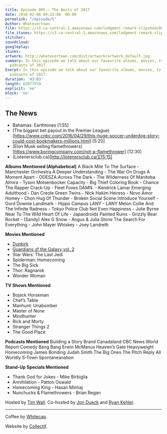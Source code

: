 ```yaml
---
title: Episode 005 – The Bests of 2017
date: 2018-02-06 09:23:00 -06:00
permalink: "/episode/5"
Author: Whatevertown
file: https://s3.ca-central-1.amazonaws.com/lodgment-remark-slipshod/005.mp3
file_itunes: https://s3.ca-central-1.amazonaws.com/lodgment-remark-slipshod/005.m4a
stitcher: 
soundcloud: 
googleplay: 
itunes: 
artwork: http://whatevertown.com/dist/artwork/artwork_default.jpg
summary: In this episode we talk about our favourite albums, movies, tv shows, and
  podcasts of 2017.
Exerpt: In this episode we talk about our favourite albums, movies, tv shows, and
  podcasts of 2017.
duration: '43:03'
length: 62077559
explicit: 'no'
block: 'no'
---
```


## The News
- Bahamas: Earthtones [1:55]
- (The biggest bet payout in the Premier League)[https://www.cnbc.com/2016/04/29/this-huge-soccer-underdog-story-could-cost-bookmakers-millions.html] [5:20]
- (Elon Musk selling flamethrowers)[https://www.boringcompany.com/not-a-flamethrower] [12:30]
- (Listenersclub.ca)[http://listenersclub.ca/][15:15]

**Albums Mentioned (Alphabetical)**
A Black Mile To The Surface - Manchester Orchestra
A Deeper Understanding - The War On Drugs
A Moment Apart - ODESZA
Across The Dark - The Wilderness Of Manitoba
Almira - Tyson Motsenbocker
Capacity - Big Thief
Coloring Book - Chance The Rapper Crack-Up - Fleet Foxes
DAMN. - Kendrick Lamar
Emerging Adulthood - Dan Creole
Green Twins - Nick Hakim
Heiress - Novo Amor
Homey - Chon
Hug Of Thunder - Broken Social Scene
Introduce Yourself - Gord Downie
Landmark - Hippo Campus
LANY - LANY
Melon Collie And The Infinite Radness - Tokyo Police Club
Not Even Happiness - Julie Byrne
Near To The Wild Heart Of Life - Japandroids
Painted Ruins - Grizzly Bear
Rocket - (Sandy) Alex G
Snow - Angus & Julia Stone
The Search For Everything - John Mayer
Whiskey - Joey Landreth

**Movies Mentioned**
- [Dunkirk](https://letterboxd.com/film/dunkirk-2017/)
- [Guardians of the Galaxy vol. 2](https://letterboxd.com/film/guardians-of-the-galaxy-vol-2/)
- Star Wars: The Last Jedi
- Spiderman: Homecoming
- The Big Sick
- Thor: Ragnarok
- Wonder Woman

**TV Shows Mentioned**
- Bojack Horseman
- Chef’s Table
- Manhunt: Unabomber
- Master of None
- Mindhunter
- Rick and Morty
- Stranger Things 2
- The Good Place

**Podcasts Mentioned**
Building a Story Brand
Canadaland
CBC News World Report
Comedy Bang Bang
Erwin McManus
Heaven’s Gate
Heavyweight
Homecoming
James Bonding
Judah Smith
The Big Ones
The Pitch
Reply All
Worldly
S-Town
Spontaneanation

**Stand-Up Specials Mentioned**
- Thank God for Jokes - Mike Birbiglia
- Annihilation - Patton Oswald
- Homecoming King - Hasan Minhaj
- Nunchucks & Flamethrowers - Brian Regan

Hosted by [Tim Wall](https://twitter.com/timjosephwall). Co-hosted by [Jon Dueck](https://twitter.com/jondueck) and [Ryan Kehler](https://twitter.com/ryankehler).

---

Coffee by [Whitecap](http://drinkwhitecap.com/).

Website by [Collectif](http://collectif.co).
